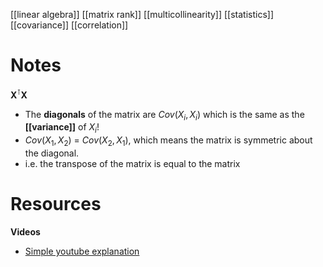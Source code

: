 [[linear algebra]]
[[matrix rank]]
[[multicollinearity]]
[[statistics]]
[[covariance]]
[[correlation]]

# Notes
$\mathbf{X}^\intercal\mathbf{X}$

- The **diagonals** of the matrix are $Cov(X_i,X_i)$ which is the same as the **[[variance]]** of $X_i$!
- $Cov(X_1,X_2)$ = $Cov(X_2,X_1)$, which means the matrix is symmetric about the diagonal.
- i.e. the transpose of the matrix is equal to the matrix

# Resources
**Videos**
- [Simple youtube explanation](https://www.youtube.com/watch?v=152tSYtiQbw)